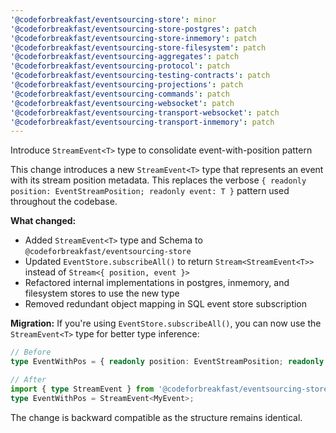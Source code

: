 ```yaml
---
'@codeforbreakfast/eventsourcing-store': minor
'@codeforbreakfast/eventsourcing-store-postgres': patch
'@codeforbreakfast/eventsourcing-store-inmemory': patch
'@codeforbreakfast/eventsourcing-store-filesystem': patch
'@codeforbreakfast/eventsourcing-aggregates': patch
'@codeforbreakfast/eventsourcing-protocol': patch
'@codeforbreakfast/eventsourcing-testing-contracts': patch
'@codeforbreakfast/eventsourcing-projections': patch
'@codeforbreakfast/eventsourcing-commands': patch
'@codeforbreakfast/eventsourcing-websocket': patch
'@codeforbreakfast/eventsourcing-transport-websocket': patch
'@codeforbreakfast/eventsourcing-transport-inmemory': patch
---
```


Introduce `StreamEvent<T>` type to consolidate event-with-position pattern

This change introduces a new `StreamEvent<T>` type that represents an event with its stream position metadata. This replaces the verbose `{ readonly position: EventStreamPosition; readonly event: T }` pattern used throughout the codebase.

**What changed:**

- Added `StreamEvent<T>` type and Schema to `@codeforbreakfast/eventsourcing-store`
- Updated `EventStore.subscribeAll()` to return `Stream<StreamEvent<T>>` instead of `Stream<{ position, event }>`
- Refactored internal implementations in postgres, inmemory, and filesystem stores to use the new type
- Removed redundant object mapping in SQL event store subscription

**Migration:**
If you're using `EventStore.subscribeAll()`, you can now use the `StreamEvent<T>` type for better type inference:

```typescript
// Before
type EventWithPos = { readonly position: EventStreamPosition; readonly event: MyEvent };

// After
import { type StreamEvent } from '@codeforbreakfast/eventsourcing-store';
type EventWithPos = StreamEvent<MyEvent>;
```

The change is backward compatible as the structure remains identical.
